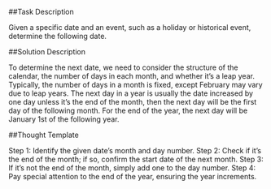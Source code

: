 ##Task Description

Given a specific date and an event, such as a holiday or historical event, determine the
following date.

##Solution Description

To determine the next date, we need to consider the structure of the calendar, the number of
days in each month, and whether it’s a leap year. Typically, the number of days in a month
is fixed, except February may vary due to leap years. The next day in a year is usually the
date increased by one day unless it’s the end of the month, then the next day will be the first
day of the following month. For the end of the year, the next day will be January 1st of the
following year.

##Thought Template

Step 1: Identify the given date’s month and day number.
Step 2: Check if it’s the end of the month; if so, confirm the start date of the next month.
Step 3: If it’s not the end of the month, simply add one to the day number.
Step 4: Pay special attention to the end of the year, ensuring the year increments.